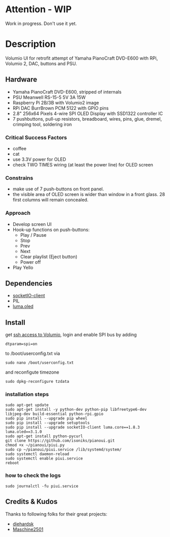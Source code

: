 # Attention - WIP
Work in progress. Don't use it yet.

# Description
Volumio UI for retrofit attempt of Yamaha PianoCraft DVD-E600 with RPi, Volumio 2, DAC, buttons and PSU.

## Hardware
* Yamaha PianoCraft DVD-E600, stripped of internals
* PSU Meanwell RS-15-5 5V 3A 15W 
* Raspberry Pi 2B/3B with Volumio2 image
* RPi DAC BurrBrown PCM 5122 with GPIO pins
* 2.8" 256x64 Pixels 4-wire SPI OLED Display with SSD1322 controller IC
* 7 pushbuttons, pull-up resistors, breadboard, wires, pins, glue, dremel, crimping tool, soldering iron

### Critical Success Factors
* coffee
* cat
* use 3.3V power for OLED 
* check TWO TIMES wiring (at least the power line) for OLED screen

### Constrains
* make use of 7 push-buttons on front panel.
* the visible area of OLED screen is wider than window in a front glass. 28 first columns will remain concealed.

### Approach
* Develop screen UI
* Hook-up functions on push-buttons:
  * Play / Pause
  * Stop
  * Prev
  * Next
  * Clear playlist (Eject button)
  * Power off
* Play Yello

## Dependencies
* [socketIO-client](https://pypi.org/project/socketIO-client/)
* PIL
* [luma.oled](https://luma-oled.readthedocs.io/)

## Install
get [ssh access to Volumio](https://volumio.github.io/docs/User_Manual/SSH.html), login
and
enable SPI bus by adding
```
dtparam=spi=on
```
to /boot/userconfig.txt via
```
sudo nano /boot/userconfig.txt
```
and
reconfigute timezone
```
sudo dpkg-reconfigure tzdata
```

### installation steps
```
sudo apt-get update
sudo apt-get install -y python-dev python-pip libfreetype6-dev libjpeg-dev build-essential python-rpi.gpio
sudo pip install --upgrade pip wheel
sudo pip install --upgrade setuptools
sudo pip install --upgrade socketIO-client luma.core==1.8.3 luma.oled==3.1.0
sudo apt-get install python-pycurl
git clone https://github.com/isoniks/pianoui.git
chmod +x ~/pianoui/piui.py
sudo cp ~/pianoui/piui.service /lib/systemd/system/
sudo systemctl daemon-reload
sudo systemctl enable piui.service
reboot
```

### how to check the logs
```
sudo journalctl -fu piui.service
```
## Credits & Kudos
Thanks to following folks for their great projects:
* [diehardsk](https://github.com/diehardsk/Volumio-OledUI)
* [Maschine2501](https://github.com/Maschine2501/NR1-UI)
